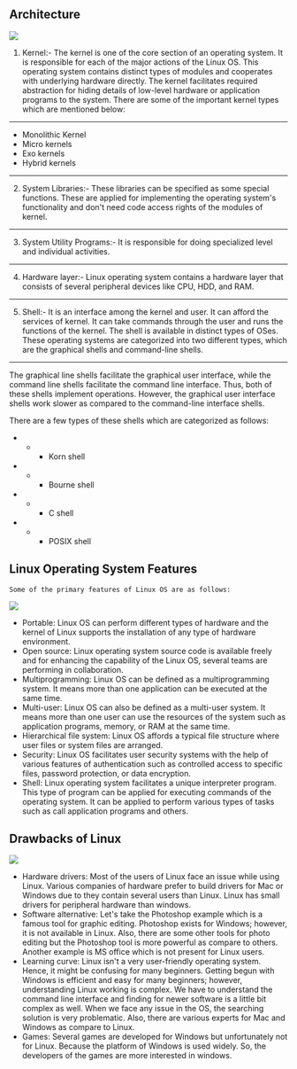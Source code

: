 ## Architecture
![](https://github.com/nu11secur1ty/Kernel-and-Types-of-kernels/blob/master/Architecture/architecture-of-linux.png)

1. Kernel:- The kernel is one of the core section of an operating system. It is responsible for each of the major actions of the Linux OS. This operating system contains distinct types of modules and cooperates with underlying hardware directly. The kernel facilitates required abstraction for hiding details of low-level hardware or application programs to the system. There are some of the important kernel types which are mentioned below:
-----------------------------------------
- Monolithic Kernel
- Micro kernels
- Exo kernels
- Hybrid kernels
-----------------------------------------

2. System Libraries:- These libraries can be specified as some special functions. These are applied for implementing the operating system's functionality and don't need code access rights of the modules of kernel.
-----------------------------------------
3. System Utility Programs:- It is responsible for doing specialized level and individual activities.
-----------------------------------------
4. Hardware layer:- Linux operating system contains a hardware layer that consists of several peripheral devices like CPU, HDD, and RAM.
-----------------------------------------
5. Shell:- It is an interface among the kernel and user. It can afford the services of kernel. It can take commands through the user and runs the functions of the kernel. The shell is available in distinct types of OSes. These operating systems are categorized into two different types, which are the graphical shells and command-line shells.
-----------------------------------------

The graphical line shells facilitate the graphical user interface, while the command line shells facilitate the command line interface. Thus, both of these shells implement operations. However, the graphical user interface shells work slower as compared to the command-line interface shells.

There are a few types of these shells which are categorized as follows:

- - - Korn shell
- - - Bourne shell
- - - C shell
- - - POSIX shell

## Linux Operating System Features
`Some of the primary features of Linux OS are as follows:`

![](https://github.com/nu11secur1ty/Kernel-and-Types-of-kernels/blob/master/Architecture/architecture-of-linux2.png)

- Portable: Linux OS can perform different types of hardware and the kernel of Linux supports the installation of any type of hardware environment.
- Open source: Linux operating system source code is available freely and for enhancing the capability of the Linux OS, several teams are performing in collaboration.
- Multiprogramming: Linux OS can be defined as a multiprogramming system. It means more than one application can be executed at the same time.
- Multi-user: Linux OS can also be defined as a multi-user system. It means more than one user can use the resources of the system such as application programs, memory, or RAM at the same time.
- Hierarchical file system: Linux OS affords a typical file structure where user files or system files are arranged.
- Security: Linux OS facilitates user security systems with the help of various features of authentication such as controlled access to specific files, password protection, or data encryption.
- Shell: Linux operating system facilitates a unique interpreter program. This type of program can be applied for executing commands of the operating system. It can be applied to perform various types of tasks such as call application programs and others.

## Drawbacks of Linux

![](https://github.com/nu11secur1ty/Kernel-and-Types-of-kernels/blob/master/Architecture/architecture-of-linux3.png)

- Hardware drivers: Most of the users of Linux face an issue while using Linux. Various companies of hardware prefer to build drivers for Mac or Windows due to they contain several users than Linux. Linux has small drivers for peripheral hardware than windows.
- Software alternative: Let's take the Photoshop example which is a famous tool for graphic editing. Photoshop exists for Windows; however, it is not available in Linux. Also, there are some other tools for photo editing but the Photoshop tool is more powerful as compare to others. Another example is MS office which is not present for Linux users.
- Learning curve: Linux isn't a very user-friendly operating system. Hence, it might be confusing for many beginners. Getting begun with Windows is efficient and easy for many beginners; however, understanding Linux working is complex.
We have to understand the command line interface and finding for newer software is a little bit complex as well. When we face any issue in the OS, the searching solution is very problematic. Also, there are various experts for Mac and Windows as compare to Linux.
- Games: Several games are developed for Windows but unfortunately not for Linux. Because the platform of Windows is used widely. So, the developers of the games are more interested in windows.

